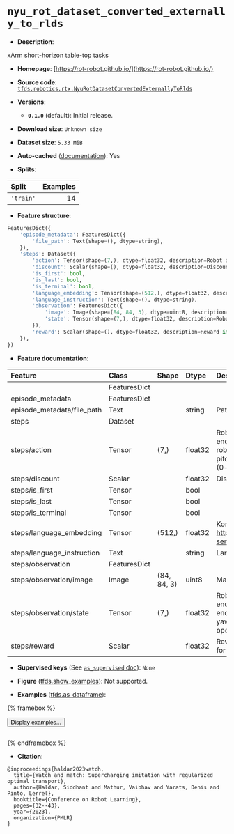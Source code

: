<div itemscope itemtype="http://schema.org/Dataset">
  <div itemscope itemprop="includedInDataCatalog" itemtype="http://schema.org/DataCatalog">
    <meta itemprop="name" content="TensorFlow Datasets" />
  </div>
  <meta itemprop="name" content="nyu_rot_dataset_converted_externally_to_rlds" />
  <meta itemprop="description" content="xArm short-horizon table-top tasks&#10;&#10;To use this dataset:&#10;&#10;```python&#10;import tensorflow_datasets as tfds&#10;&#10;ds = tfds.load(&#x27;nyu_rot_dataset_converted_externally_to_rlds&#x27;, split=&#x27;train&#x27;)&#10;for ex in ds.take(4):&#10;  print(ex)&#10;```&#10;&#10;See [the guide](https://www.tensorflow.org/datasets/overview) for more&#10;informations on [tensorflow_datasets](https://www.tensorflow.org/datasets).&#10;&#10;" />
  <meta itemprop="url" content="https://www.tensorflow.org/datasets/catalog/nyu_rot_dataset_converted_externally_to_rlds" />
  <meta itemprop="sameAs" content="https://rot-robot.github.io/" />
  <meta itemprop="citation" content="@inproceedings{haldar2023watch,&#10;  title={Watch and match: Supercharging imitation with regularized optimal transport},&#10;  author={Haldar, Siddhant and Mathur, Vaibhav and Yarats, Denis and Pinto, Lerrel},&#10;  booktitle={Conference on Robot Learning},&#10;  pages={32--43},&#10;  year={2023},&#10;  organization={PMLR}&#10;}" />
</div>

# `nyu_rot_dataset_converted_externally_to_rlds`


*   **Description**:

xArm short-horizon table-top tasks

*   **Homepage**: [https://rot-robot.github.io/](https://rot-robot.github.io/)

*   **Source code**:
    [`tfds.robotics.rtx.NyuRotDatasetConvertedExternallyToRlds`](https://github.com/tensorflow/datasets/tree/master/tensorflow_datasets/robotics/rtx/rtx.py)

*   **Versions**:

    *   **`0.1.0`** (default): Initial release.

*   **Download size**: `Unknown size`

*   **Dataset size**: `5.33 MiB`

*   **Auto-cached**
    ([documentation](https://www.tensorflow.org/datasets/performances#auto-caching)):
    Yes

*   **Splits**:

Split     | Examples
:-------- | -------:
`'train'` | 14

*   **Feature structure**:

```python
FeaturesDict({
    'episode_metadata': FeaturesDict({
        'file_path': Text(shape=(), dtype=string),
    }),
    'steps': Dataset({
        'action': Tensor(shape=(7,), dtype=float32, description=Robot action, consists of [3x robot end effector delta positions, 3x robot end effector rotations (roll, pitch, yaw),1x gripper open/close (0-open, 1-closed)].),
        'discount': Scalar(shape=(), dtype=float32, description=Discount if provided, default to 1.),
        'is_first': bool,
        'is_last': bool,
        'is_terminal': bool,
        'language_embedding': Tensor(shape=(512,), dtype=float32, description=Kona language embedding. See https://tfhub.dev/google/universal-sentence-encoder-large/5),
        'language_instruction': Text(shape=(), dtype=string),
        'observation': FeaturesDict({
            'image': Image(shape=(84, 84, 3), dtype=uint8, description=Main camera RGB observation.),
            'state': Tensor(shape=(7,), dtype=float32, description=Robot state, consists of [3x robot end effector positions, 3x robot end effector rotations (roll, pitch, yaw),1x gripper open/close (0-open, 1-closed)].),
        }),
        'reward': Scalar(shape=(), dtype=float32, description=Reward if provided, 1 on final step for demos.),
    }),
})
```

*   **Feature documentation**:

Feature                    | Class        | Shape       | Dtype   | Description
:------------------------- | :----------- | :---------- | :------ | :----------
                           | FeaturesDict |             |         |
episode_metadata           | FeaturesDict |             |         |
episode_metadata/file_path | Text         |             | string  | Path to the original data file.
steps                      | Dataset      |             |         |
steps/action               | Tensor       | (7,)        | float32 | Robot action, consists of [3x robot end effector delta positions, 3x robot end effector rotations (roll, pitch, yaw),1x gripper open/close (0-open, 1-closed)].
steps/discount             | Scalar       |             | float32 | Discount if provided, default to 1.
steps/is_first             | Tensor       |             | bool    |
steps/is_last              | Tensor       |             | bool    |
steps/is_terminal          | Tensor       |             | bool    |
steps/language_embedding   | Tensor       | (512,)      | float32 | Kona language embedding. See https://tfhub.dev/google/universal-sentence-encoder-large/5
steps/language_instruction | Text         |             | string  | Language Instruction.
steps/observation          | FeaturesDict |             |         |
steps/observation/image    | Image        | (84, 84, 3) | uint8   | Main camera RGB observation.
steps/observation/state    | Tensor       | (7,)        | float32 | Robot state, consists of [3x robot end effector positions, 3x robot end effector rotations (roll, pitch, yaw),1x gripper open/close (0-open, 1-closed)].
steps/reward               | Scalar       |             | float32 | Reward if provided, 1 on final step for demos.

*   **Supervised keys** (See
    [`as_supervised` doc](https://www.tensorflow.org/datasets/api_docs/python/tfds/load#args)):
    `None`

*   **Figure**
    ([tfds.show_examples](https://www.tensorflow.org/datasets/api_docs/python/tfds/visualization/show_examples)):
    Not supported.

*   **Examples**
    ([tfds.as_dataframe](https://www.tensorflow.org/datasets/api_docs/python/tfds/as_dataframe)):

<!-- mdformat off(HTML should not be auto-formatted) -->

{% framebox %}

<button id="displaydataframe">Display examples...</button>
<div id="dataframecontent" style="overflow-x:auto"></div>
<script>
const url = "https://storage.googleapis.com/tfds-data/visualization/dataframe/nyu_rot_dataset_converted_externally_to_rlds-0.1.0.html";
const dataButton = document.getElementById('displaydataframe');
dataButton.addEventListener('click', async () => {
  // Disable the button after clicking (dataframe loaded only once).
  dataButton.disabled = true;

  const contentPane = document.getElementById('dataframecontent');
  try {
    const response = await fetch(url);
    // Error response codes don't throw an error, so force an error to show
    // the error message.
    if (!response.ok) throw Error(response.statusText);

    const data = await response.text();
    contentPane.innerHTML = data;
  } catch (e) {
    contentPane.innerHTML =
        'Error loading examples. If the error persist, please open '
        + 'a new issue.';
  }
});
</script>

{% endframebox %}

<!-- mdformat on -->

*   **Citation**:

```
@inproceedings{haldar2023watch,
  title={Watch and match: Supercharging imitation with regularized optimal transport},
  author={Haldar, Siddhant and Mathur, Vaibhav and Yarats, Denis and Pinto, Lerrel},
  booktitle={Conference on Robot Learning},
  pages={32--43},
  year={2023},
  organization={PMLR}
}
```

